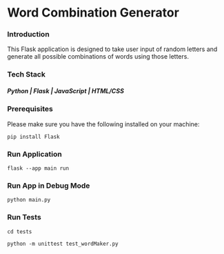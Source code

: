 # Word Combination Generator

### Introduction
This Flask application is designed to take user input of random letters and generate all possible combinations of words using those letters.

### Tech Stack
##### Python | Flask | JavaScript | HTML/CSS

### Prerequisites
Please make sure you have the following installed on your machine:
```
pip install Flask
```

### Run Application

```
flask --app main run
```

### Run App in Debug Mode

```
python main.py
```

### Run Tests

```
cd tests 
```

```
python -m unittest test_wordMaker.py
```